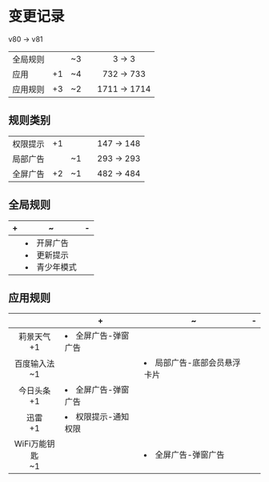 # 变更记录

v80 -> v81

||||||
|-|:-:|:-:|:-:|:-:|
|全局规则||~3||3 -> 3|
|应用|+1|~4||732 -> 733|
|应用规则|+3|~2||1711 -> 1714|

## 规则类别

||||||
|-|:-:|:-:|:-:|:-:|
|权限提示|+1|||147 -> 148|
|局部广告||~1||293 -> 293|
|全屏广告|+2|~1||482 -> 484|

## 全局规则

|+|~|-|
|-|-|-|
||<li>开屏广告<li>更新提示<li>青少年模式||

## 应用规则

||+|~|-|
|:-:|-|-|-|
|莉景天气<br>+1|<li>全屏广告-弹窗广告|||
|百度输入法<br>~1||<li>局部广告-底部会员悬浮卡片||
|今日头条<br>+1|<li>全屏广告-弹窗广告|||
|迅雷<br>+1|<li>权限提示-通知权限|||
|WiFi万能钥匙<br>~1||<li>全屏广告-弹窗广告||
